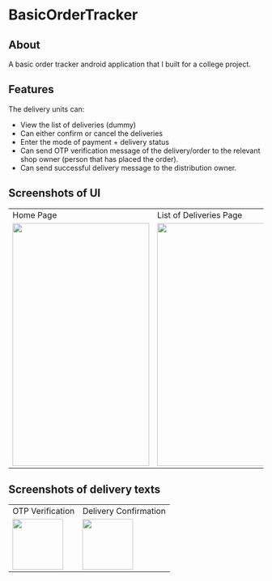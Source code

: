 # BasicOrderTracker

## About
A basic order tracker android application that I built for a college project.

## Features
The delivery units can:
- View the list of deliveries (dummy)
- Can either confirm or cancel the deliveries
- Enter the mode of payment + delivery status
- Can send OTP verification message of the delivery/order to the relevant shop owner (person that has placed the order).
- Can send successful delivery message to the distribution owner.

## Screenshots of UI
<table>
  <tr>
    <td>Home Page</td>
     <td>List of Deliveries Page</td>
     <td>Delivery Confirmation Page</td>
  </tr>
  <tr>
    <td><img src="https://user-images.githubusercontent.com/92942861/165922671-b684bb94-7e02-4358-852a-bae33f13e74d.png" width=270 height=480></td>
    <td><img src="https://user-images.githubusercontent.com/92942861/165922750-1239f4c8-a470-47b6-a6f7-0e560cdc04cb.png" width=270 height=480></td>
    <td><img src="https://user-images.githubusercontent.com/92942861/165922832-be6f8a16-0f37-404b-ad2a-0288b8b86727.png" width=270 height=480></td>
  </tr>
 </table>

## Screenshots of delivery texts
<table>
  <tr>
    <td>OTP Verification</td>
     <td>Delivery Confirmation</td>
  </tr>
  <tr>
    <td><img src="https://user-images.githubusercontent.com/92942861/165924635-cbdd436c-d0f5-469d-a0b5-cb10a5045f27.png" width=100></td>
    <td><img src="https://user-images.githubusercontent.com/92942861/165924672-b935ee2e-a4c3-47a4-9039-6fa3e4d54aae.png" width=100></td>
  </tr>
 </table>
